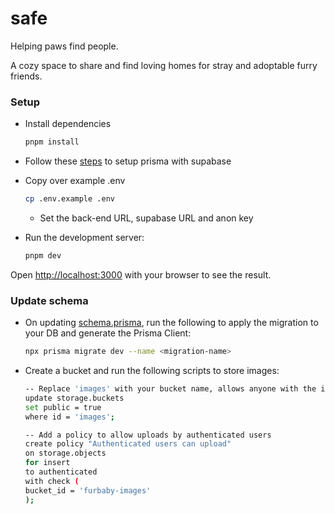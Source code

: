 # safe

Helping paws find people.

A cozy space to share and find loving homes for stray and adoptable furry friends.

### Setup

- Install dependencies

    ```bash
    pnpm install
    ```

- Follow these [steps](https://supabase.com/docs/guides/database/prisma?queryGroups=migrate&migrate=pnpm_migrate) to setup prisma with supabase

- Copy over example .env

    ```bash
    cp .env.example .env
    ```

  - Set the back-end URL, supabase URL and anon key

- Run the development server:

    ```bash
    pnpm dev
    ```

Open [http://localhost:3000](http://localhost:3000) with your browser to see the result.

### Update schema

- On updating [schema.prisma](./prisma/schema.prisma), run the following to apply the migration to your DB and generate the Prisma Client:

    ```bash
    npx prisma migrate dev --name <migration-name>
    ```

- Create a bucket and run the following scripts to store images:

    ```bash
    -- Replace 'images' with your bucket name, allows anyone with the image URL to view it
    update storage.buckets
    set public = true
    where id = 'images';

    -- Add a policy to allow uploads by authenticated users
    create policy "Authenticated users can upload"
    on storage.objects
    for insert
    to authenticated
    with check (
    bucket_id = 'furbaby-images'
    );
    ```
